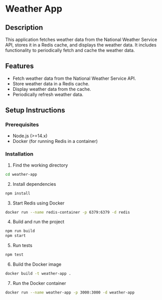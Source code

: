 # Weather App

## Description
This application fetches weather data from the National Weather Service API, stores it in a Redis cache, and displays the weather data. It includes functionality to periodically fetch and cache the weather data.

## Features
- Fetch weather data from the National Weather Service API.
- Store weather data in a Redis cache.
- Display weather data from the cache.
- Periodically refresh weather data.

## Setup Instructions

### Prerequisites
- Node.js (>=14.x)
- Docker (for running Redis in a container)

### Installation

1. Find the working directory
```sh
cd weather-app
```

2. Install dependencies
```sh
npm install
```

3. Start Redis using Docker
```sh
docker run --name redis-container -p 6379:6379 -d redis
```

4. Build and run the project
```sh
npm run build
npm start
```

5. Run tests
```sh
npm test
```

6. Build the Docker image
```sh
docker build -t weather-app .
```

7. Run the Docker container
```sh
docker run --name weather-app -p 3000:3000 -d weather-app
```
